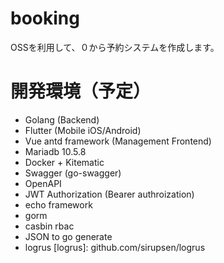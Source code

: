 # booking
OSSを利用して、０から予約システムを作成します。

# 開発環境（予定）
- Golang (Backend)
- Flutter (Mobile iOS/Android)
- Vue antd framework (Management Frontend)
- Mariadb 10.5.8
- Docker + Kitematic
- Swagger (go-swagger)
- OpenAPI
- JWT Authorization (Bearer authroization)
- echo framework
- gorm
- casbin rbac
- JSON to go generate
- logrus [logrus]: github.com/sirupsen/logrus
